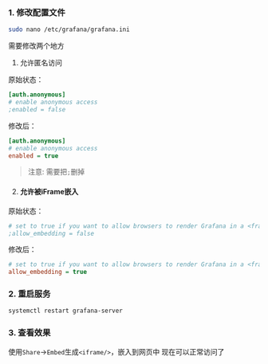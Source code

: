 

### 1. 修改配置文件
```bash
sudo nano /etc/grafana/grafana.ini
```

需要修改两个地方
1. 允许匿名访问

原始状态：
```ini
[auth.anonymous] 
# enable anonymous access 
;enabled = false
```

修改后：
```ini
[auth.anonymous] 
# enable anonymous access 
enabled = true
```

>注意:
>需要把`;`删掉


2. #### 允许被iFrame嵌入

原始状态：
```ini
# set to true if you want to allow browsers to render Grafana in a <frame>, <iframe>, <embed> or <object>. default is false.
;allow_embedding = false
```

修改后：
```ini
# set to true if you want to allow browsers to render Grafana in a <frame>, <iframe>, <embed> or <object>. default is false.
allow_embedding = true
```

### 2. 重启服务
```bash
systemctl restart grafana-server
```

### 3. 查看效果

使用`Share`->`Embed`生成`<iframe/>`，嵌入到网页中
现在可以正常访问了